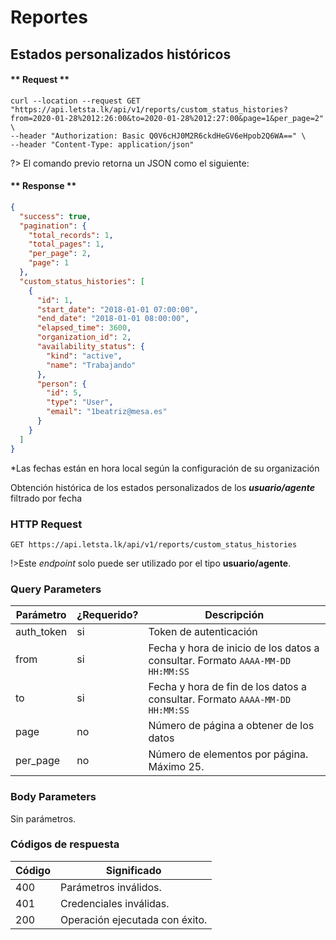 # Reportes
## Estados personalizados históricos

<!-- panels:start -->

<!-- div:right-panel -->

<!-- tabs:start -->
#### ** Request **

```shell
curl --location --request GET "https://api.letsta.lk/api/v1/reports/custom_status_histories?from=2020-01-28%2012:26:00&to=2020-01-28%2012:27:00&page=1&per_page=2" \
--header "Authorization: Basic Q0V6cHJ0M2R6ckdHeGV6eHpob2Q6WA==" \
--header "Content-Type: application/json"
```
<!-- tabs:end -->

?> El comando previo retorna un JSON como el siguiente:

<!-- tabs:start -->
#### ** Response **
```json
{
  "success": true,
  "pagination": {
    "total_records": 1,
    "total_pages": 1,
    "per_page": 2,
    "page": 1
  },
  "custom_status_histories": [
    {
      "id": 1,
      "start_date": "2018-01-01 07:00:00",
      "end_date": "2018-01-01 08:00:00",
      "elapsed_time": 3600,
      "organization_id": 2,
      "availability_status": {
        "kind": "active",
        "name": "Trabajando"
      },
      "person": {
        "id": 5,
        "type": "User",
        "email": "1beatriz@mesa.es"
      }
    }
  ]
}
```
*Las fechas están en hora local según la configuración de su organización

<!-- tabs:end -->

<!-- div:left-panel -->

Obtención  histórica de los estados personalizados de los ***usuario/agente*** filtrado por fecha

### HTTP Request

`GET https://api.letsta.lk/api/v1/reports/custom_status_histories`

!>Este <i>endpoint</i> solo puede ser utilizado por el tipo <strong>usuario/agente</strong>.

### Query Parameters

| Parámetro  | ¿Requerido? | Descripción                                                                     |
|------------|-------------|---------------------------------------------------------------------------------|
| auth_token | si          | Token de autenticación                                                          |
| from       | si          | Fecha y hora de inicio de los datos  a consultar. Formato `AAAA-MM-DD HH:MM:SS` |
| to         | si          | Fecha y hora de fin de los  datos  a consultar. Formato `AAAA-MM-DD HH:MM:SS`   |
| page       | no          | Número de página a obtener de los datos
| per_page   | no          | Número de elementos por página. Máximo 25.

### Body Parameters

Sin parámetros.

### Códigos de respuesta

| Código | Significado                    |
|--------|--------------------------------|
| 400    | Parámetros inválidos.       |
| 401    | Credenciales inválidas.        |
| 200    | Operación ejecutada con éxito. |

<!-- panels:end -->
